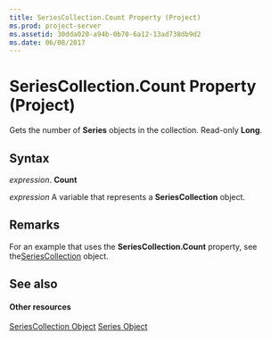 ```yaml
---
title: SeriesCollection.Count Property (Project)
ms.prod: project-server
ms.assetid: 30dda020-a94b-0b70-6a12-13ad738db9d2
ms.date: 06/08/2017
---
```



# SeriesCollection.Count Property (Project)
Gets the number of **Series** objects in the collection. Read-only **Long**.

## Syntax

 _expression_. **Count**

 _expression_ A variable that represents a **SeriesCollection** object.


## Remarks

For an example that uses the **SeriesCollection.Count** property, see the[SeriesCollection](seriescollection-object-project.md) object.


## See also


#### Other resources


[SeriesCollection Object](seriescollection-object-project.md)
[Series Object](series-object-project.md)
